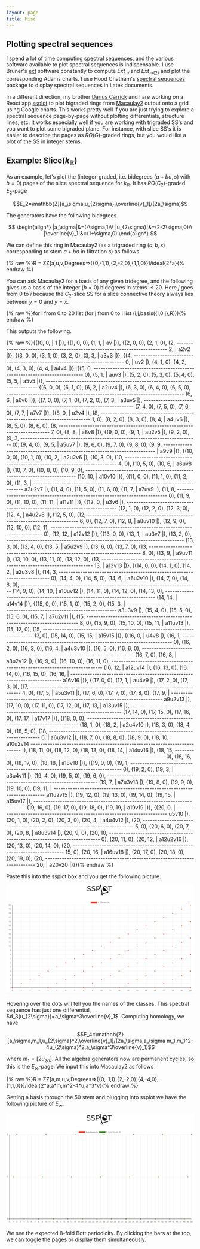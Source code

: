 ```yaml
---
layout: page
title: Misc
---
```


## Plotting spectral sequences 

I spend a lot of time computing spectral sequences, and the various software available to plot spectral sequences is indispensable. I use Bruner's [ext](https://lists.lehigh.edu/pipermail/algtop-l/2022q3/004498.html) software constantly to compute $Ext_{\mathcal{A}}$ and $Ext_{\mathcal{A}(2)}$ and plot the corresponding Adams charts. I use Hood Chatham's [spectral sequences](https://github.com/hoodmane/js_spectralsequences) package to display spectral sequences in Latex documents.

In a different direction, my brother [Darius Carrick](https://www.dariuscarrick.dev/) and I are working on a React app [ssplot](https://ssplot.netlify.app) to plot bigraded rings from [Macaulay2](http://www2.macaulay2.com/Macaulay2/) output onto a grid using Google charts. This works pretty well if you are just trying to explore a spectral sequence page-by-page without plotting differentials, structure lines, etc. It works especially well if you are working with trigraded SS's and you want to plot some bigraded plane. For instance, with slice SS's it is easier to describe the pages as $RO(G)$-graded rings, but you would like a plot of the SS in integer stems.

## Example: Slice$(k_\mathbb{R})$

As an example, let's plot the (integer-graded, i.e. bidegrees $(a+b\sigma,s)$ with $b=0$) pages of the slice spectral sequence for $k_{\mathbb{R}}$. It has $RO(C_2)$-graded $E_2$-page

$$E_2=\mathbb{Z}[a_\sigma,u_{2\sigma},\overline{v}_1]/(2a_\sigma)$$

The generators have the following bidegrees

$$
\begin{align*}
|a_\sigma|&=(-\sigma,1)\\
|u_{2\sigma}|&=(2-2\sigma,0)\\
|\overline{v}_1|&=(1+\sigma,0)
\end{align*}
$$ 

We can define this ring in Macaulay2 (as a trigraded ring $(a,b,s)$ corresponding to stem $a+b\sigma$ in filtration $s$) as follows.

<p class="message">
{% raw %}R = ZZ[a,u,v,Degrees=>{{0,-1,1},{2,-2,0},{1,1,0}}]/ideal{2*a}{% endraw %}
</p>

You can ask Macaulay2 for a basis of any given tridegree, and the following gives us a basis of the integer $(b=0)$ bidegrees in stems $\le 20$. Here $j$ goes from $0$ to $i$ because the $C_2$-slice SS for a slice connective theory always lies between $y=0$ and $y=x$.

<p class="message">
{% raw %}for i from 0 to 20 list (for j from 0 to i list (i,j,basis({i,0,j},R))){% endraw %}
</p>

This outputs the following.

<p class="message">
{% raw %}{{(0, 0, | 1 |)}, {(1, 0, 0), (1, 1, | av |)}, {(2, 0, 0), (2, 1, 0), (2,
     --------------------------------------------------------------------------
     2, | a2v2 |)}, {(3, 0, 0), (3, 1, 0), (3, 2, 0), (3, 3, | a3v3 |)}, {(4,
     --------------------------------------------------------------------------
     0, | uv2 |), (4, 1, 0), (4, 2, 0), (4, 3, 0), (4, 4, | a4v4 |)}, {(5, 0,
     --------------------------------------------------------------------------
     0), (5, 1, | auv3 |), (5, 2, 0), (5, 3, 0), (5, 4, 0), (5, 5, | a5v5 |)},
     --------------------------------------------------------------------------
     {(6, 0, 0), (6, 1, 0), (6, 2, | a2uv4 |), (6, 3, 0), (6, 4, 0), (6, 5, 0),
     --------------------------------------------------------------------------
     (6, 6, | a6v6 |)}, {(7, 0, 0), (7, 1, 0), (7, 2, 0), (7, 3, | a3uv5 |),
     --------------------------------------------------------------------------
     (7, 4, 0), (7, 5, 0), (7, 6, 0), (7, 7, | a7v7 |)}, {(8, 0, | u2v4 |), (8,
     --------------------------------------------------------------------------
     1, 0), (8, 2, 0), (8, 3, 0), (8, 4, | a4uv6 |), (8, 5, 0), (8, 6, 0), (8,
     --------------------------------------------------------------------------
     7, 0), (8, 8, | a8v8 |)}, {(9, 0, 0), (9, 1, | au2v5 |), (9, 2, 0), (9, 3,
     --------------------------------------------------------------------------
     0), (9, 4, 0), (9, 5, | a5uv7 |), (9, 6, 0), (9, 7, 0), (9, 8, 0), (9, 9,
     --------------------------------------------------------------------------
     | a9v9 |)}, {(10, 0, 0), (10, 1, 0), (10, 2, | a2u2v6 |), (10, 3, 0), (10,
     --------------------------------------------------------------------------
     4, 0), (10, 5, 0), (10, 6, | a6uv8 |), (10, 7, 0), (10, 8, 0), (10, 9, 0),
     --------------------------------------------------------------------------
     (10, 10, | a10v10 |)}, {(11, 0, 0), (11, 1, 0), (11, 2, 0), (11, 3, |
     --------------------------------------------------------------------------
     a3u2v7 |), (11, 4, 0), (11, 5, 0), (11, 6, 0), (11, 7, | a7uv9 |), (11, 8,
     --------------------------------------------------------------------------
     0), (11, 9, 0), (11, 10, 0), (11, 11, | a11v11 |)}, {(12, 0, | u3v6 |),
     --------------------------------------------------------------------------
     (12, 1, 0), (12, 2, 0), (12, 3, 0), (12, 4, | a4u2v8 |), (12, 5, 0), (12,
     --------------------------------------------------------------------------
     6, 0), (12, 7, 0), (12, 8, | a8uv10 |), (12, 9, 0), (12, 10, 0), (12, 11,
     --------------------------------------------------------------------------
     0), (12, 12, | a12v12 |)}, {(13, 0, 0), (13, 1, | au3v7 |), (13, 2, 0),
     --------------------------------------------------------------------------
     (13, 3, 0), (13, 4, 0), (13, 5, | a5u2v9 |), (13, 6, 0), (13, 7, 0), (13,
     --------------------------------------------------------------------------
     8, 0), (13, 9, | a9uv11 |), (13, 10, 0), (13, 11, 0), (13, 12, 0), (13,
     --------------------------------------------------------------------------
     13, | a13v13 |)}, {(14, 0, 0), (14, 1, 0), (14, 2, | a2u3v8 |), (14, 3,
     --------------------------------------------------------------------------
     0), (14, 4, 0), (14, 5, 0), (14, 6, | a6u2v10 |), (14, 7, 0), (14, 8, 0),
     --------------------------------------------------------------------------
     (14, 9, 0), (14, 10, | a10uv12 |), (14, 11, 0), (14, 12, 0), (14, 13, 0),
     --------------------------------------------------------------------------
     (14, 14, | a14v14 |)}, {(15, 0, 0), (15, 1, 0), (15, 2, 0), (15, 3, |
     --------------------------------------------------------------------------
     a3u3v9 |), (15, 4, 0), (15, 5, 0), (15, 6, 0), (15, 7, | a7u2v11 |), (15,
     --------------------------------------------------------------------------
     8, 0), (15, 9, 0), (15, 10, 0), (15, 11, | a11uv13 |), (15, 12, 0), (15,
     --------------------------------------------------------------------------
     13, 0), (15, 14, 0), (15, 15, | a15v15 |)}, {(16, 0, | u4v8 |), (16, 1,
     --------------------------------------------------------------------------
     0), (16, 2, 0), (16, 3, 0), (16, 4, | a4u3v10 |), (16, 5, 0), (16, 6, 0),
     --------------------------------------------------------------------------
     (16, 7, 0), (16, 8, | a8u2v12 |), (16, 9, 0), (16, 10, 0), (16, 11, 0),
     --------------------------------------------------------------------------
     (16, 12, | a12uv14 |), (16, 13, 0), (16, 14, 0), (16, 15, 0), (16, 16, |
     --------------------------------------------------------------------------
     a16v16 |)}, {(17, 0, 0), (17, 1, | au4v9 |), (17, 2, 0), (17, 3, 0), (17,
     --------------------------------------------------------------------------
     4, 0), (17, 5, | a5u3v11 |), (17, 6, 0), (17, 7, 0), (17, 8, 0), (17, 9, |
     --------------------------------------------------------------------------
     a9u2v13 |), (17, 10, 0), (17, 11, 0), (17, 12, 0), (17, 13, | a13uv15 |),
     --------------------------------------------------------------------------
     (17, 14, 0), (17, 15, 0), (17, 16, 0), (17, 17, | a17v17 |)}, {(18, 0, 0),
     --------------------------------------------------------------------------
     (18, 1, 0), (18, 2, | a2u4v10 |), (18, 3, 0), (18, 4, 0), (18, 5, 0), (18,
     --------------------------------------------------------------------------
     6, | a6u3v12 |), (18, 7, 0), (18, 8, 0), (18, 9, 0), (18, 10, | a10u2v14
     --------------------------------------------------------------------------
     |), (18, 11, 0), (18, 12, 0), (18, 13, 0), (18, 14, | a14uv16 |), (18, 15,
     --------------------------------------------------------------------------
     0), (18, 16, 0), (18, 17, 0), (18, 18, | a18v18 |)}, {(19, 0, 0), (19, 1,
     --------------------------------------------------------------------------
     0), (19, 2, 0), (19, 3, | a3u4v11 |), (19, 4, 0), (19, 5, 0), (19, 6, 0),
     --------------------------------------------------------------------------
     (19, 7, | a7u3v13 |), (19, 8, 0), (19, 9, 0), (19, 10, 0), (19, 11, |
     --------------------------------------------------------------------------
     a11u2v15 |), (19, 12, 0), (19, 13, 0), (19, 14, 0), (19, 15, | a15uv17 |),
     --------------------------------------------------------------------------
     (19, 16, 0), (19, 17, 0), (19, 18, 0), (19, 19, | a19v19 |)}, {(20, 0, |
     --------------------------------------------------------------------------
     u5v10 |), (20, 1, 0), (20, 2, 0), (20, 3, 0), (20, 4, | a4u4v12 |), (20,
     --------------------------------------------------------------------------
     5, 0), (20, 6, 0), (20, 7, 0), (20, 8, | a8u3v14 |), (20, 9, 0), (20, 10,
     --------------------------------------------------------------------------
     0), (20, 11, 0), (20, 12, | a12u2v16 |), (20, 13, 0), (20, 14, 0), (20,
     --------------------------------------------------------------------------
     15, 0), (20, 16, | a16uv18 |), (20, 17, 0), (20, 18, 0), (20, 19, 0), (20,
     --------------------------------------------------------------------------
     20, | a20v20 |)}}{% endraw %}
     </p>

Paste this into the ssplot box and you get the following picture.

![E2kR](/e2kR.png "E2kR")

Hovering over the dots will tell you the names of the classes. This spectral sequence has just one differential, $d_3(u_{2\sigma})=a_\sigma^3\overline{v}_1$. Computing homology, we have

$$E_4=\mathbb{Z}[a_\sigma,m_1,u_{2\sigma}^2,\overline{v}_1]/(2a_\sigma,a_\sigma m_1,m_1^2-4u_{2\sigma}^2,a_\sigma^3\overline{v}_1)$$

where $m_1=[2u_{2\sigma}]$. All the algebra generators now are permanent cycles, so this is the $E_\infty$-page. We input this into Macaulay2 as follows

<p class="message">
{% raw %}R = ZZ[a,m,u,v,Degrees=>{{0,-1,1},{2,-2,0},{4,-4,0},{1,1,0}}]/ideal{2*a,a*m,m^2-4*u,a^3*v}{% endraw %}
</p>

Getting a basis through the 50 stem and plugging into ssplot we have the following picture of $E_\infty$. 

![EinftykR](/EinftykR.png "EinftykR")

We see the expected 8-fold Bott periodicity. By clicking the bars at the top, we can toggle the pages or display them simultaneously.








